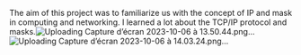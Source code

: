 The aim of this project was to familiarize us with the concept of IP and mask in computing and networking.
I learned a lot about the TCP/IP protocol and masks.![Uploading Capture d’écran 2023-10-06 à 13.50.44.png…]()
![Uploading Capture d’écran 2023-10-06 à 14.03.24.png…]()
